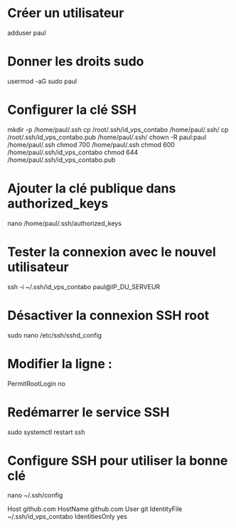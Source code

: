 # Créer un utilisateur
adduser paul

# Donner les droits sudo
usermod -aG sudo paul

# Configurer la clé SSH
mkdir -p /home/paul/.ssh
cp /root/.ssh/id_vps_contabo /home/paul/.ssh/
cp /root/.ssh/id_vps_contabo.pub /home/paul/.ssh/
chown -R paul:paul /home/paul/.ssh
chmod 700 /home/paul/.ssh
chmod 600 /home/paul/.ssh/id_vps_contabo
chmod 644 /home/paul/.ssh/id_vps_contabo.pub

# Ajouter la clé publique dans authorized_keys
nano /home/paul/.ssh/authorized_keys

# Tester la connexion avec le nouvel utilisateur
ssh -i ~/.ssh/id_vps_contabo paul@IP_DU_SERVEUR

# Désactiver la connexion SSH root
sudo nano /etc/ssh/sshd_config
# Modifier la ligne :
PermitRootLogin no

# Redémarrer le service SSH
sudo systemctl restart ssh

# Configure SSH pour utiliser la bonne clé
nano ~/.ssh/config

Host github.com
    HostName github.com
    User git
    IdentityFile ~/.ssh/id_vps_contabo
    IdentitiesOnly yes

